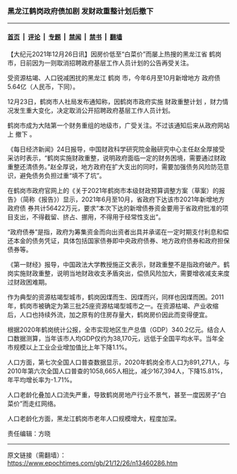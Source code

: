 ### 黑龙江鹤岗政府债加剧 发财政重整计划后撤下

---

#### [首页](../../../..?n13460286) &nbsp;|&nbsp; [评论](../../../../../epoch-comment?n13460286) &nbsp;|&nbsp; [专题](../../../../../epoch-special?n13460286) &nbsp;|&nbsp; [禁闻](../../../../../epoch-news?n13460286) &nbsp;|&nbsp; [禁书](../../../../../books?n13460286) &nbsp;|&nbsp; [翻墙](https://github.com/gfw-breaker/nogfw/blob/master/README.md?n13460286)


<div class="post_content" id="artbody" itemprop="articleBody">
 <!-- article content begin -->
 <p>
  【大纪元2021年12月26日讯】因房价低至“白菜价”而屡上热搜的黑龙江省
  <ok href="https://www.epochtimes.com/gb/tag/%E9%B9%A4%E5%B2%97.html">
   鹤岗
  </ok>
  市，日前因为一则取消招聘政府基层工作人员计划的公告再受关注。
 </p>
 <p>
  受资源枯竭、人口锐减困扰的黑龙江
  <ok href="https://www.epochtimes.com/gb/tag/%E9%B9%A4%E5%B2%97.html">
   鹤岗
  </ok>
  市，今年6月至10月新增地方
  <ok href="https://www.epochtimes.com/gb/tag/%E6%94%BF%E5%BA%9C%E5%80%BA.html">
   政府债
  </ok>
  5.64亿（人民币，下同）。
 </p>
 <p>
  12月23日，鹤岗市人社局发布通知称，因鹤岗市政府实施
  <ok href="https://www.epochtimes.com/gb/tag/%E8%B4%A2%E6%94%BF%E9%87%8D%E6%95%B4%E8%AE%A1%E5%88%92.html">
   财政重整计划
  </ok>
  ，财力情况发生重大变化，决定取消公开招聘政府基层工作人员计划。
 </p>
 <p>
  鹤岗市成为大陆第一个财务重组的地级市，广受关注。不过该通知后来从政府网站上
  <ok href="https://www.epochtimes.com/gb/tag/%E6%92%A4%E4%B8%8B.html">
   撤下
  </ok>
  。
 </p>
 <p>
  《每日经济新闻》24日报导，中国财政科学研究院金融研究中心主任赵全厚接受采访时表示，“鹤岗实施财政重整，说明政府面临一定的财务困境，需要通过财政重整还清债务。”赵全厚说，地方政府在扩大支出的同时，需要加强债务风险防范意识，避免债务负担过重“填不了坑”。
 </p>
 <p>
  在鹤岗市政府官网上的《关于2021年鹤岗市本级财政预算调整方案（草案）的报告》（简称《报告》）显示，2021年6月至10月，省政府下达该市2021年新增地方
  <ok href="https://www.epochtimes.com/gb/tag/%E6%94%BF%E5%BA%9C%E5%80%BA.html">
   政府债
  </ok>
  券共计56422万元，要求“本次下达的新增债券资金要用于省政府批准的项目支出，不得截留、挤占、挪用，不得用于经常性支出”。
 </p>
 <p>
  “政府债券”是指，政府为筹集资金而向出资者出具并承诺在一定时期支付利息和偿还本金的债务凭证，具体包括国家债券即中央政府债券、地方政府债券和政府担保债券等。
 </p>
 <p>
  《第一财经》报导，中国政法大学教授施正文表示，财政重整不是指政府破产。鹤岗实施财政重整，说明当地财政收支矛盾突出，偿债风险加大，需要增收减支来度过财政困难期。
 </p>
 <p>
  作为典型的资源枯竭型城市，鹤岗因煤而生、因煤而兴，同样也因煤而困。2011年，鹤岗市被确定为第三批25座资源枯竭型城市之一。在资源枯竭、产业收缩后，人口也持续外流，加之原有的住房存量大，鹤岗房价因此而变得便宜。
 </p>
 <p>
  根据2020年鹤岗统计公报，全市实现地区生产总值（GDP）340.2亿元。结合人口数据测算，当年该市人均GDP仅约为38,170元，远低于全国平均水平。当年全市规模以上工业企业增加值比上年下降1.1%。
 </p>
 <p>
  人口方面，第七次全国人口普查数据显示，2020年鹤岗全市人口为891,271人，与2010年第六次全国人口普查的1058,665人相比，减少167,394人，下降15.81%，年平均增长率为-1.71%。
 </p>
 <p>
  人口老龄化叠加人口流失严重，导致鹤岗房地产行业不景气，甚至一度因房子“白菜价”而走红网络。
 </p>
 <p>
  人口老龄化方面，黑龙江鹤岗市老年人口规模增大，程度加深。
 </p>
 <p>
  责任编辑：方晓
 </p>
 <!-- article content end -->
 <div id="below_article_ad">
 </div>
</div>


---

原文链接（需翻墙）：https://www.epochtimes.com/gb/21/12/26/n13460286.htm